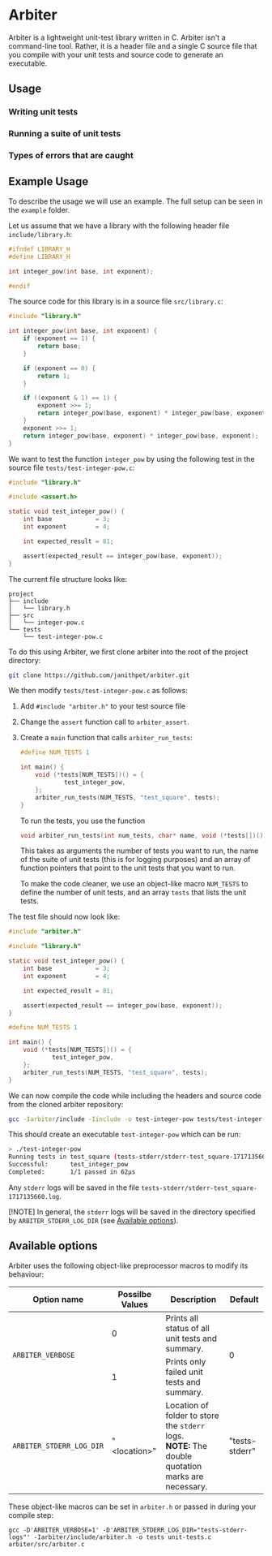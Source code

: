 # Arbiter
Arbiter is a lightweight unit-test library written in C. Arbiter isn't a command-line tool. Rather, it is a header file and a single C source file that you compile with your unit tests and source code to generate an executable.

## Usage

### Writing unit tests
### Running a suite of unit tests
### Types of errors that are caught

## Example Usage
To describe the usage we will use an example. The full setup can be seen in the `example` folder.

Let us assume that we have a library with the following header file `include/library.h`:
```c
#ifndef LIBRARY_H
#define LIBRARY_H

int integer_pow(int base, int exponent);

#endif
```

The source code for this library is in a source file `src/library.c`:
```c
#include "library.h"

int integer_pow(int base, int exponent) {
	if (exponent == 1) {
		return base;
	}

	if (exponent == 0) {
		return 1;
	}

	if ((exponent & 1) == 1) {
		exponent >>= 1;
		return integer_pow(base, exponent) * integer_pow(base, exponent) * base;
	}
	exponent >>= 1;
	return integer_pow(base, exponent) * integer_pow(base, exponent);
}
```

We want to test the function `integer_pow` by using the following test in the source file `tests/test-integer-pow.c`:

```c
#include "library.h"

#include <assert.h>

static void test_integer_pow() {
	int base            = 3;
	int exponent        = 4;

	int expected_result = 81;

	assert(expected_result == integer_pow(base, exponent));
}
```

The current file structure looks like:
```
project
├── include
│   └── library.h
├── src
│   └── integer-pow.c
└── tests
    └── test-integer-pow.c
```

To do this using Arbiter, we first clone arbiter into the root of the project directory:
```bash
git clone https://github.com/janithpet/arbiter.git
```

We then modify `tests/test-integer-pow.c` as follows:

1. Add `#include "arbiter.h"` to your test source file
2. Change the `assert` function call to `arbiter_assert`.
3. Create a `main` function that calls `arbiter_run_tests`:
    ```c
    #define NUM_TESTS 1

    int main() {
        void (*tests[NUM_TESTS])() = {
                test_integer_pow,
        };
        arbiter_run_tests(NUM_TESTS, "test_square", tests);
    }
    ```
    To run the tests, you use the function
    ```c
    void arbiter_run_tests(int num_tests, char* name, void (*tests[])())
    ```
    This takes as arguments the number of tests you want to run, the name of the suite of unit tests (this is for logging purposes) and an array of function pointers that point to the unit tests that you want to run.

    To make the code cleaner, we use an object-like macro `NUM_TESTS` to define the number of unit tests, and an array `tests` that lists the unit tests.

The test file should now look like:
``` c
#include "arbiter.h"

#include "library.h"

static void test_integer_pow() {
	int base            = 3;
	int exponent        = 4;

	int expected_result = 81;

	assert(expected_result == integer_pow(base, exponent));
}

#define NUM_TESTS 1

int main() {
    void (*tests[NUM_TESTS])() = {
            test_integer_pow,
    };
    arbiter_run_tests(NUM_TESTS, "test_square", tests);
}
```

We can now compile the code while including the headers and source code from the cloned arbiter repository:
```bash
gcc -Iarbiter/include -Iinclude -o test-integer-pow tests/test-integer-pow.c src/library.c arbiter/src/arbter.c
```

This should create an executable `test-integer-pow` which can be run:
```bash
> ./test-integer-pow
Running tests in test_square (tests-stderr/stderr-test_square-1717135660.log):
Successful:      test_integer_pow
Completed:       1/1 passed in 62µs
```

Any `stderr` logs will be saved in the file `tests-stderr/stderr-test_square-1717135660.log`.

[!NOTE]
In general, the `stderr` logs will be saved in the directory specified by `ARBITER_STDERR_LOG_DIR` (see [Available options](#available-options)).



## Available options
Arbiter uses the following object-like preprocessor macros to modify its behaviour:
<table>
    <thead>
        <tr>
            <th>Option name</th>
            <th>Possilbe Values</th>
            <th>Description</th>
            <th>Default</th>
        </tr>
    </thead>
    <tbody>
        <tr>
            <td rowspan=2><code>ARBITER_VERBOSE</code></td>
            <td rowspan=1>0</td>
            <td>Prints all status of all unit tests and summary.</td>
			<td rowspan=2>0</td>
        </tr>
        <tr>
            <td rowspan=1>1</td>
            <td rowspan=>Prints only failed unit tests and summary.</td>
        </tr>
        <tr>
          <td rowspan=1><code>ARBITER_STDERR_LOG_DIR</code></td>
            <td rowspan=1>"&ltlocation&gt"</td>
            <td>Location of folder to store the <code>stderr</code> logs. <br>
            <b>NOTE:</b> The double quotation marks are necessary.</td>
			<td rowspan=2>"tests-stderr"</td>
        </tr>
    </tbody>
</table>

These object-like macros can be set in `arbiter.h` or passed in during your compile step:

```shell
gcc -D'ARBITER_VERBOSE=1' -D'ARBITER_STDERR_LOG_DIR="tests-stderr-logs"' -Iarbiter/include/arbiter.h -o tests unit-tests.c arbiter/src/arbiter.c
```
